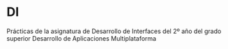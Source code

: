 # DI
Prácticas de la asignatura de Desarrollo de Interfaces del 2º año del grado superior Desarrollo de Aplicaciones Multiplataforma
